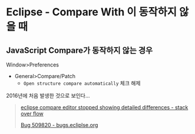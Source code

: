 # Eclipse - Compare With 이 동작하지 않을 때

## JavaScript Compare가 동작하지 않는 경우

Window>Preferences

- General>Compare/Patch
  - `Open structure compare automatically` 체크 해제



2016년에 처음 발생한 것으로 보인다... 

> [eclipse compare editor stopped showing detailed differences - stack over flow](https://stackoverflow.com/questions/10457639/eclipse-compare-editor-stopped-showing-detailed-differences)
>
> [Bug 509820 - bugs.ecliplse.org](https://bugs.eclipse.org/bugs/show_bug.cgi?id=509820)